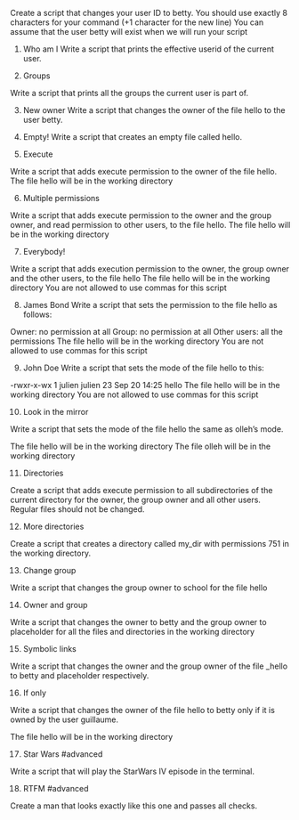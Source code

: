 Create a script that changes your user ID to betty.
You should use exactly 8 characters for your command (+1 character for the new line) You can assume that the user betty will exist when we will run your script

1. Who am I 
Write a script that prints the effective userid of the current user.

 2. Groups 

Write a script that prints all the groups the current user is part of. 

3. New owner 
Write a script that changes the owner of the file hello to the user betty. 

4. Empty! 
 Write a script that creates an empty file called hello.

5. Execute 

Write a script that adds execute permission to the owner of the file hello.
 The file hello will be in the working directory 

6. Multiple permissions 

Write a script that adds execute permission to the owner and the group owner, and read permission to other users, to the file hello.
The file hello will be in the working directory

7. Everybody! 

 Write a script that adds execution permission to the owner, the group owner and the other users, to the file hello
The file hello will be in the working directory You are not allowed to use commas for this script 

8. James Bond 
Write a script that sets the permission to the file hello as follows:

Owner: no permission at all Group: no permission at all Other users: all the permissions The file hello will be in the working directory You are not allowed to use commas for this script 

9. John Doe 
Write a script that sets the mode of the file hello to this:

-rwxr-x-wx 1 julien julien 23 Sep 20 14:25 hello The file hello will be in the working directory You are not allowed to use commas for this script 

10. Look in the mirror 

Write a script that sets the mode of the file hello the same as olleh’s mode.

The file hello will be in the working directory The file olleh will be in the working directory 

11. Directories 

Create a script that adds execute permission to all subdirectories of the current directory for the owner, the group owner and all other users. Regular files should not be changed.

12. More directories 

Create a script that creates a directory called my_dir with permissions 751 in the working directory.

 13. Change group 

Write a script that changes the group owner to school for the file hello 

14. Owner and group 

Write a script that changes the owner to betty and the group owner to placeholder for all the files and directories in the working directory 

15. Symbolic links 

Write a script that changes the owner and the group owner of the file _hello to betty and placeholder respectively.

16. If only 

Write a script that changes the owner of the file hello to betty only if it is owned by the user guillaume.

The file hello will be in the working directory 

17. Star Wars #advanced

Write a script that will play the StarWars IV episode in the terminal. 

18. RTFM #advanced

Create a man that looks exactly like this one and passes all checks.
